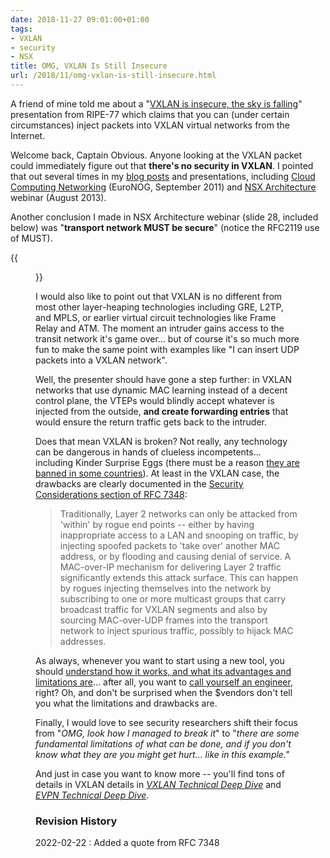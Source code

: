 ```yaml
---
date: 2018-11-27 09:01:00+01:00
tags:
- VXLAN
- security
- NSX
title: OMG, VXLAN Is Still Insecure
url: /2018/11/omg-vxlan-is-still-insecure.html
---
```

A friend of mine told me about a "[VXLAN is insecure, the sky is falling](https://ripe77.ripe.net/presentations/32-vxlan-ripe77.pdf)" presentation from RIPE-77 which claims that you can (under certain circumstances) inject packets into VXLAN virtual networks from the Internet.

Welcome back, Captain Obvious. Anyone looking at the VXLAN packet could immediately figure out that **there's no security in VXLAN**. I pointed that out several times in my [blog posts](https://blog.ipspace.net/2015/04/omg-vxlan-encapsulation-has-no-security.html) and presentations, including [Cloud Computing Networking](https://my.ipspace.net/bin/get/CloudNet/Cloud%20Computing%20Networking%20(EuroNOG).pdf) (EuroNOG, September 2011) and [NSX Architecture](https://my.ipspace.net/bin/list?id=NSXArch) webinar (August 2013).
<!--more-->
Another conclusion I made in NSX Architecture webinar (slide 28, included below) was "**transport network MUST be secure**" (notice the RFC2119 use of MUST).

{{<figure src="/2018/11/s1600-VXLAN+Security.jpg">}}

I would also like to point out that VXLAN is no different from most other layer-heaping technologies including GRE, L2TP, and MPLS, or earlier virtual circuit technologies like Frame Relay and ATM. The moment an intruder gains access to the transit network it's game over... but of course it's so much more fun to make the same point with examples like "I can insert UDP packets into a VXLAN network".

Well, the presenter should have gone a step further: in VXLAN networks that use dynamic MAC learning instead of a decent control plane, the VTEPs would blindly accept whatever is injected from the outside, **and create forwarding entries** that would ensure the return traffic gets back to the intruder.

Does that mean VXLAN is broken? Not really, any technology can be dangerous in hands of clueless incompetents... including Kinder Surprise Eggs (there must be a reason [they are banned in some countries](https://en.wikipedia.org/wiki/Kinder_Surprise#United_States)). At least in the VXLAN case, the drawbacks are clearly documented in the [Security Considerations section of RFC 7348](https://datatracker.ietf.org/doc/html/rfc7348#section-7):

> Traditionally, Layer 2 networks can only be attacked from 'within' by rogue end points -- either by having inappropriate access to a LAN and snooping on traffic, by injecting spoofed packets to 'take over' another MAC address, or by flooding and causing denial of service. A MAC-over-IP mechanism for delivering Layer 2 traffic significantly extends this attack surface. This can happen by rogues injecting themselves into the network by subscribing to one or more multicast groups that carry broadcast traffic for VXLAN segments and also by sourcing MAC-over-UDP frames into the transport network to inject spurious traffic, possibly to hijack MAC addresses.

As always, whenever you want to start using a new tool, you should [understand how it works, and what its advantages and limitations are](https://my.ipspace.net/bin/list?id=NetAutSol&module=1#M1S4A)... after all, you want to [call yourself an engineer](https://blog.ipspace.net/2018/01/how-to-become-better-networking-engineer.html), right? Oh, and don't be surprised when the \$vendors don't tell you what the limitations and drawbacks are.

Finally, I would love to see security researchers shift their focus from "*OMG, look how I managed to break it*" to "*there are some fundamental limitations of what can be done, and if you don't know what they are you might get hurt... like in this example."*

And just in case you want to know more -- you'll find tons of details in VXLAN details in _[VXLAN Technical Deep Dive](https://www.ipspace.net/VXLAN_Technical_Deep_Dive)_ and _[EVPN Technical Deep Dive](https://www.ipspace.net/EVPN_Technical_Deep_Dive)_.

### Revision History

2022-02-22
: Added a quote from RFC 7348
